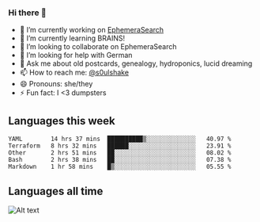 ### Hi there 👋

<!--
**soulshake/soulshake** is a ✨ _special_ ✨ repository because its `README.md` (this file) appears on your GitHub profile.

Here are some ideas to get you started:

- 🔭 I’m currently working on ...
- 🌱 I’m currently learning ...
- 👯 I’m looking to collaborate on ...
- 🤔 I’m looking for help with ...
- 💬 Ask me about ...
- 📫 How to reach me: ...
- 😄 Pronouns: ...
- ⚡ Fun fact: ...
-->


- 🔭 I’m currently working on [EphemeraSearch](https://www.ephemerasearch.com/)
- 🌱 I’m currently learning BRAINS!
- 👯 I’m looking to collaborate on EphemeraSearch
- 🤔 I’m looking for help with German
- 💬 Ask me about old postcards, genealogy, hydroponics, lucid dreaming
- 📫 How to reach me: [@s0ulshake](https://twitter.com/soulshake)
- 😄 Pronouns: she/they
- ⚡ Fun fact: I <3 dumpsters

## Languages this week

<!--START_SECTION:waka-->
```text
YAML        14 hrs 37 mins  ██████████▒░░░░░░░░░░░░░░   40.97 % 
Terraform   8 hrs 32 mins   ██████░░░░░░░░░░░░░░░░░░░   23.91 % 
Other       2 hrs 51 mins   ██░░░░░░░░░░░░░░░░░░░░░░░   08.02 % 
Bash        2 hrs 38 mins   ██░░░░░░░░░░░░░░░░░░░░░░░   07.38 % 
Markdown    1 hr 58 mins    █▒░░░░░░░░░░░░░░░░░░░░░░░   05.55 % 
```
<!--END_SECTION:waka-->

## Languages all time
![Alt text](https://wakatime.com/share/@aj/6aa10b67-a5e9-4fb1-acaf-8692f4385172.svg)
